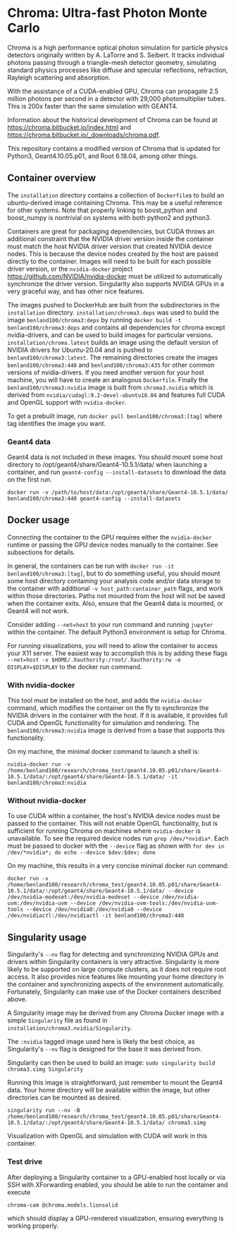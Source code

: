 # Chroma: Ultra-fast Photon Monte Carlo

Chroma is a high performance optical photon simulation for particle physics detectors originally written by A. LaTorre and S. Seibert. It tracks individual photons passing through a triangle-mesh detector geometry, simulating standard physics processes like diffuse and specular reflections, refraction, Rayleigh scattering and absorption.

With the assistance of a CUDA-enabled GPU, Chroma can propagate 2.5 million photons per second in a detector with 29,000 photomultiplier tubes. This is 200x faster than the same simulation with GEANT4.

Information about the historical development of Chroma can be found at https://chroma.bitbucket.io/index.html and https://chroma.bitbucket.io/_downloads/chroma.pdf.

This repository contains a modified version of Chroma that is updated for Python3, Geant4.10.05.p01, and Root 6.18.04, among other things.

## Container overview

The `installation` directory contains a collection of `Dockerfile`s to build an ubuntu-derived image containing Chroma. This may be a useful reference for other systems. Note that properly linking to boost_python and boost_numpy is nontrivial on systems with both python2 and python3.

Containers are great for packaging dependencies, but CUDA throws an additional constraint that the NVIDIA driver version inside the container must match the host NVIDIA driver version that created NVIDIA device nodes. This is because the device nodes created by the host are passed directly to the container. Images will need to be built for each possible driver version, or the `nvidia-docker` project https://github.com/NVIDIA/nvidia-docker must be utilized to automatically synchronize the driver version. Singularity also supports NVIDIA GPUs in a very graceful way, and has other nice features.

The images pushed to DockerHub are built from the subdirectories in the `installation` directory. `installation/chroma3.deps` was used to build the image `benland100/chroma3:deps` by running `docker build -t benland100/chroma3:deps` and contains all dependencies for chroma except nvidia-drivers, and can be used to build images for particular versions. `installation/chroma.latest` builds an image using the default version of NVIDIA drivers for Ubuntu-20.04 and is pushed to `benland100/chroma3:latest`. The remaining directories create the images `benland100/chroma3:440` and `benland100/chroma3:435` for other common versions of nvidia-drivers. If you need another version for your host machine, you will have to create an analogous `Dockerfile`. Finally the `benland100/chroma3:nvidia` image is built from `chroma3.nvidia` which is derived from `nvidia/cudagl:9.2-devel-ubuntu18.04` and features full CUDA and OpenGL support with `nvidia-docker`.

To get a prebuilt image, run `docker pull benland100/chroma3:[tag]` where tag identifies the image you want. 

### Geant4 data

Geant4 data is not included in these images. You should mount some host directory to /opt/geant4/share/Geant4-10.5.1/data/ when launching a container, and run `geant4-config --install-datasets` to download the data on the first run. 

`docker run -v /path/to/host/data:/opt/geant4/share/Geant4-10.5.1/data/ benland100/chroma3:440 geant4-config --install-datasets`

## Docker usage

Connecting the container to the GPU requires either the `nvidia-docker` runtime or passing the GPU device nodes manually to the container. See subsections for details.

In general, the containers can be run with `docker run -it benland100/chroma3:[tag]`, but to do something useful, you should mount some host directory containing your analysis code and/or data storage to the container with additional `-v host_path:container_path` flags, and work within those directories. Paths not mounted from the host will not be saved when the container exits. Also, ensure that the Geant4 data is mounted, or Geant4 will not work.

Consider adding `--net=host` to your run command and running `jupyter` within the container. The default Python3 environment is setup for Chroma.

For running visualizations, you will need to allow the container to access your X11 server. The easiest way to accomplish this is by adding these flags `--net=host -v $HOME/.Xauthority:/root/.Xauthority:rw -e DISPLAY=$DISPLAY` to the docker run command.

### With nvidia-docker

This tool must be installed on the host, and adds the `nvidia-docker` command, which modifies the container on the fly to synchronize the NVIDIA drivers in the container with the host. If it is available, it provides full CUDA and OpenGL functionality for simulation and rendering. The `benland100/chroma3:nvidia` image is derived from a base that supports this functionality.

On my machine, the minimal docker command to launch a shell is:

`nvidia-docker run -v /home/benland100/research/chroma_test/geant4.10.05.p01/share/Geant4-10.5.1/data/:/opt/geant4/share/Geant4-10.5.1/data/ -it benland100/chroma3:nvidia`

### Without nvidia-docker

To use CUDA within a container, the host's NVIDIA device nodes must be passed to the container. This will not enable OpenGL functionality, but is sufficient for running Chroma on machines where `nvidia-docker` is unavailable. To see the required device nodes run `grep /dev/*nvidia*`. Each must be passed to docker with the `--device` flag as shown with `for dev in /dev/*nvidia*; do echo --device $dev:$dev; done`

On my machine, this results in a very concise minimal docker run command:

`docker run -v /home/benland100/research/chroma_test/geant4.10.05.p01/share/Geant4-10.5.1/data/:/opt/geant4/share/Geant4-10.5.1/data/ --device /dev/nvidia-modeset:/dev/nvidia-modeset --device /dev/nvidia-uvm:/dev/nvidia-uvm --device /dev/nvidia-uvm-tools:/dev/nvidia-uvm-tools --device /dev/nvidia0:/dev/nvidia0 --device /dev/nvidiactl:/dev/nvidiactl -it benland100/chroma3:440`

## Singularity usage

Singularity's `--nv` flag for detecting and synchronizing NVIDIA GPUs and drivers within Singularity containers is very attractive. Singularity is more likely to be supported on large compute clusters, as it does not require root access. It also provides nice features like mounting your home directory in the container and synchronizing aspects of the environment automatically. Fortunately, Singularity can make use of the Docker containers described above.

A Singularity image may be derived from any Chroma Docker image with a simple `Singularity` file as found in `installation/chroma3.nvidia/Singularity`.

The `:nvidia` tagged image used here is likely the best choice, as Singularity's `--nv` flag is designed for the base it was derived from. 

Singularity can then be used to build an image: `sudo singularity build chroma3.simg Singularity`

Running this image is straightforward, just remember to mount the Geant4 data. Your home directory will be available within the image, but other directories can be mounted as desired.

`singularity run --nv -B /home/benland100/research/chroma_test/geant4.10.05.p01/share/Geant4-10.5.1/data/:/opt/geant4/share/Geant4-10.5.1/data/ chroma3.simg`

Visualization with OpenGL and simulation with CUDA will work in this container.

### Test drive

After deploying a Singularity container to a GPU-enabled host locally or via SSH with XForwarding enabled, you should be able to run the container and execute 

`chroma-cam @chroma.models.lionsolid`

which should display a GPU-rendered visualization, ensuring everything is working properly.
